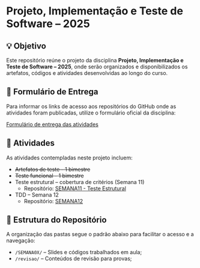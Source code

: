 # Projeto, Implementação e Teste de Software – 2025

## 💡 Objetivo

Este repositório reúne o projeto da disciplina **Projeto, Implementação e Teste de Software – 2025**, onde serão organizados e disponibilizados os artefatos, códigos e atividades desenvolvidas ao longo do curso.

## 🔗 Formulário de Entrega

Para informar os links de acesso aos repositórios do GitHub onde as atividades foram publicadas, utilize o formulário oficial da disciplina:

[Formulário de entrega das atividades](https://forms.gle/4gBMBGDewHjK11Xx9)

## 📁 Atividades

As atividades contempladas neste projeto incluem:

- ~~Artefatos de teste - 1 bimestre~~
- ~~Teste funcional - 1 bimestre~~
- Teste estrutural – cobertura de critérios (Semana 11)  
  - Repositório: [SEMANA11 - Teste Estrutural](https://github.com/JoaoChoma/testedesoftware2025/tree/main/SEMANA11-TESTE%20ESTRUTURAL)  
- TDD – Semana 12 
    - Repositório: [SEMANA12](https://github.com/JoaoChoma/testedesoftware2025/tree/main/SEMANA12) 

## 📂 Estrutura do Repositório

A organização das pastas segue o padrão abaixo para facilitar o acesso e a navegação:

- `/SEMANA0X/` – Slides e códigos trabalhados em aula;  
- `/revisao/` – Conteúdos de revisão para provas;</file>